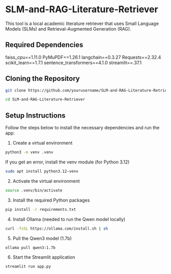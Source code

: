 # SLM-and-RAG-Literature-Retriever

This tool is a local academic literature retriever that uses Small Language Models (SLMs) and Retrieval-Augmented Generation (RAG).

## Required Dependencies
faiss_cpu==1.11.0
PyMuPDF==1.26.1
langchain==0.3.27
Requests==2.32.4
scikit_learn==1.7.1
sentence_transformers==4.1.0
streamlit==.37.1

## Cloning the Repository
```bash
git clone https://github.com/yourusername/SLM-and-RAG-Literature-Retriever.git
```
```bash
cd SLM-and-RAG-Literature-Retriever
```

## Setup Instructions

Follow the steps below to install the necessary dependencies and run the app:

1. Create a virtual environment
```bash
python3 -m venv .venv
```

If you get an error, install the venv module (for Python 3.12)
```bash
sudo apt install python3.12-venv
```

2. Activate the virtual environment
```bash
source .venv/bin/activate
```

3. Install the required Python packages
```bash
pip install -r requirements.txt
```

4. Install Ollama (needed to run the Qwen model locally)
```bash
curl -fsSL https://ollama.com/install.sh | sh
```

5. Pull the Qwen3 model (1.7b)
```bash
ollama pull qwen3:1.7b
```

6. Start the Streamlit application
```bash
streamlit run app.py
```
